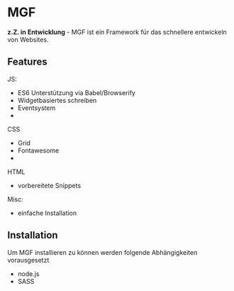 # MGF
**z.Z. in Entwicklung** - MGF ist ein Framework für das schnellere entwickeln von Websites.

Features
----------------

JS:
- ES6 Unterstützung via Babel/Browserify
- Widgetbasiertes schreiben
- Eventsystem
-

CSS
- Grid
- Fontawesome
-

HTML
- vorbereitete Snippets

Misc:
- einfache Installation


Installation
----------------

Um MGF installieren zu können werden folgende Abhängigkeiten vorausgesetzt
- node.js
- SASS
